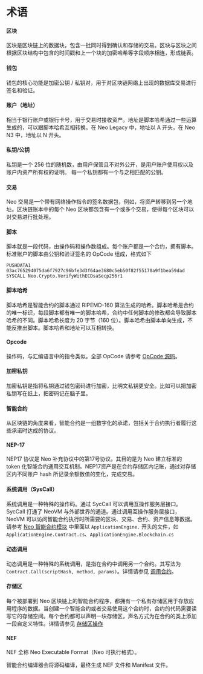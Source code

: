 # 术语

#### 区块

区块是区块链上的数据块，包含一批同时得到确认和存储的交易。区块与区块之间根据区块结构中包含的时间戳和上一个块的加密哈希等字段顺序相连，形成链表。

#### 钱包

钱包的核心功能是加密公钥 / 私钥对，用于对区块链网络上出现的数据库交易进行签名和验证。

#### 账户（地址）

相当于银行账户或银行卡号，用于交易时接收资产。地址是脚本哈希通过一些运算生成的，可以跟脚本哈希互相转换。在 Neo Legacy 中，地址以 A 开头，在 Neo N3 中，地址以 N 开头。 

#### 私钥/公钥

私钥是一个 256 位的随机数，由用户保管且不对外公开，是用户账户使用权以及账户内资产所有权的证明。 每一个私钥都有一个与之相匹配的公钥。

#### 交易

Neo 交易是一个带有网络操作指令的签名数据包，例如，将资产转移到另一个地址。区块链账本中的每个 Neo 区块都包含有一个或多个交易，使得每个区块可以对交易进行批处理。

#### 脚本

脚本就是一段代码，由操作码和操作数组成。每个账户都是一个合约，拥有脚本。标准账户的脚本由公钥和验证签名的 OpCode 组成，格式如下

```
PUSHDATA1 03ac765294075da6f7927c96bfe3d3f64ae3680c5eb50f82f55170a9f1bea59dad
SYSCALL Neo.Crypto.VerifyWithECDsaSecp256r1
```

#### 脚本哈希

脚本哈希是智能合约的脚本通过 RIPEMD-160 算法生成的哈希。脚本哈希是合约的唯一标识，每段脚本都有唯一的脚本哈希，合约中任何脚本的修改都会导致脚本哈希的不同。脚本哈希长度为 20 字节（160 位）。脚本哈希由脚本单向生成，不能反推出脚本。脚本哈希和地址可以互相转换。

#### Opcode

操作码，与汇编语言中的指令类似。全部 OpCode 请参考 [OpCode 源码](https://github.com/neo-project/neo-vm/blob/master/src/neo-vm/OpCode.cs)。

#### 加密私钥

加密私钥是指将私钥通过钱包密码进行加密，比明文私钥更安全。比如可以把加密私钥写在纸上，把密码记在脑子里。

#### 智能合约

从区块链的角度来看，智能合约是一组数字化的承诺，包括关于合约执行者履行这些承诺时达成的协议。

#### NEP-17

NEP17 协议是 Neo 补充协议中的第17号协议。其目的是为 Neo 建立标准的 token 化智能合约通用交互机制。NEP17资产是在合约存储区内记账，通过对存储区内不同账户 hash 所记录余额数值的变化，完成交易。

#### 系统调用（SysCall）

系统调用是一种特殊的操作码。通过 SycCall 可以调用互操作服务层接口。 SycCall 打通了 NeoVM 与外部世界的通道。通过调用互操作服务层接口， NeoVM 可以访问智能合约执行时所需要的区块、交易、合约、资产信息等数据。请参考 [Neo 智能合约模块](https://github.com/neo-project/neo/tree/master/src/neo/SmartContract) 中里面以 `ApplicationEngine.` 开头的文件，如 `ApplicationEngine.Contract.cs`、`ApplicationEngine.Blockchain.cs`

#### 动态调用

动态调用是一种特殊的系统调用，是指在合约中调用另一个合约。其写法为 `Contract.Call(scriptHash, method, params)`。详情请参见 [调用合约](../reference/scapi/fw/dotnet/neo/Contract/Call.md)。

#### 存储区

每个被部署到 Neo 区块链上的智能合约程序，都拥有一个私有存储区用于存放应用程序的数据。当创建一个智能合约或者交易使用这个合约时，合约的代码需要读写它的存储空间。每个合约都可以声明一块存储区，声名方式为在合约的类上添加一段自定义特性。详情请参见 [存储区操作](../reference/scapi/fw/dotnet/neo/storage.md)

#### NEF

NEF 全称 Neo Executable Format（Neo 可执行格式）。

智能合约编译器会将源码编译，最终生成 NEF 文件和 Manifest 文件。

